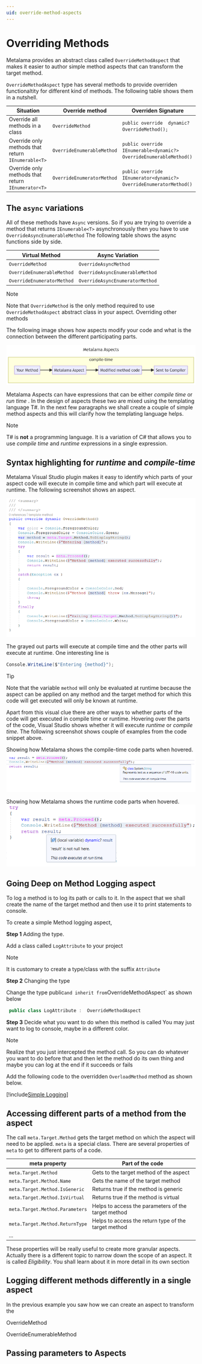 ```yaml
---
uid: override-method-aspects
---
```


# Overriding Methods 

Metalama provides an abstract class called `OverrideMethodAspect` that makes it easier to author simple method aspects that can transform the target method.  

`OverrideMethodAspect` type has several methods to provide overriden functionaltity for different kind of methods. The following table shows them in a nutshell. 

|Situation| Override method | Overriden Signature 
|---------|-----------------|-------------- 
|Override all methods in a class | `OverrideMethod` | `public override  dynamic? OverrideMethod();`
|Override only methods that return `IEnumerable<T>`| `OverrideEnumerableMethod` | `public override IEnumerable<dynamic?> OverrideEnumerableMethod()` 
|Override only methods that return `IEnumerator<T>`| `OverrideEnumeratorMethod` | `public override IEnumerator<dynamic?> OverrideEnumeratorMethod()` 

## The `async` variations 
All of these methods have `Async` versions. So if you are trying to override a method that returns `IEnumerable<T>` asynchronously then you have to use `OverrideAsyncEnumerableMethod` The following table shows the async functions side by side. 

|Virtual Method  | Async Variation
|----------------|----------------
|`OverrideMethod`| `OverrideAsyncMethod` 
|`OverrideEnumerableMethod` | `OverrideAsyncEnumerableMethod` 
|`OverrideEnumeratorMethod` | `OverrideAsyncEnumeratorMethod`

> [!NOTE]
> Note that `OverrideMethod` is the only method required to use `OverrideMethodAspect`  abstract class in your aspect. Overriding other methods 


The following image shows how aspects modify your code and what is the connection between the different participating parts. 

![aspect_modify_code](images/aspect_modify_code.png)

Metalama Aspects can have expressions that can be either _compile time_ or _run time_ . In the design of aspects these two are mixed using the templating language T#. In the next few paragraphs we shall create a couple of simple method aspects and this will clarify how the templating language helps. 

> [!NOTE] 
> T# is **not** a programming language. It is a variation of C# that allows you to use _compile time_ and _runtime_ expressions in a single expression. 

## Syntax highlighting for _runtime_ and _compile-time_
Metalama Visual Studio plugin makes it easy to identify which parts of your aspect code will execute in compile time and which part will execute at runtime. The following screenshot shows an aspect. 

![compile_and_runtime_syntax_coloring](images/compile_run_time_syntax_color.png)

The grayed out parts will execute at compile time and the other parts will execute at runtime. One interesting line is 

```csharp
Console.WriteLine($"Entering {method}");
```
    
> [!TIP] 
> Note that the variable `method` will only be evaluated at runtime because the aspect can be applied on any method and the target method for which this code will get executed will only be known at runtime. 

Apart from this visual clue there are other ways to whether parts of the code will get executed in compile time or runtime. Hovering over the parts of the code, Visual Studio shows whether it will execute _runtime_ or _compile time_.  The following screenshot shows couple of examples from the code snippet above. 

Showing how Metalama shows the compile-time code parts when hovered.
![compile_time_hover](images/compile_time_hover.png)

Showing how Metalama shows the runtime code parts when hovered. 
![run_time_hover](images/run_time_hover.png)



## Going Deep on Method Logging aspect 
To log a method is to log its path or calls to it. In the aspect that we shall create the name of the target method and then use it to print statements to console. 

To create a simple Method logging aspect, 

**Step 1** Adding the type.

Add a class called `LogAttribute` to your project 

> [!NOTE]
> It is customary to create a type/class with the suffix `Attribute` 

**Step 2** Changing the type

Change the type public` and inherit from `OverrideMethodAspect` as shown below 

```csharp
 public class LogAttribute :  OverrideMethodAspect
 ```

**Step 3** Decide what you want to do when this method is called
You may just want to log to console, maybe in a different color. 

> [!NOTE]
> Realize that you just intercepted the method call. So you can do whatever you want to
do before that and then let the method do its own thing and maybe you can log at the end if it succeeds or fails 

Add the following code to the overridden `OverloadMethod` method as shown below. 

[!include[Simple Logging](../../../code/Metalama.Documentation.SampleCode.AspectFramework/SimpleLogging.cs)]

## Accessing different parts of a method from the aspect
The call `meta.Target.Method` gets the target method on which the aspect will need to be applied. `meta` is a special class. There are several properties of `meta` to get to different parts of a code. 

|meta property| Part of the code 
|-------------|-----------------
|`meta.Target.Method` | Gets to the target method of the aspect
|`meta.Target.Method.Name` |  Gets the name of the target method 
|`meta.Target.Method.IsGeneric` | Returns true if the method is generic
|`meta.Target.Method.IsVirtual` | Returns true if the method is virtual 
|`meta.Target.Method.Parameters` | Helps to access the parameters of the target method 
|`meta.Target.Method.ReturnType` | Helps to access the return type of the target method 
|...

These properties will be really useful to create more granular aspects. Actually there is a different topic to narrow down the scope of an aspect. It is called _Eligibility_. You shall learn about it in more detail in its own section 
 
## Logging different methods differently in a single aspect 

In the previous example you saw how we can create an aspect to transform the 

OverrideMethod

OverrideEnumerableMethod 



## Passing parameters to Aspects 
